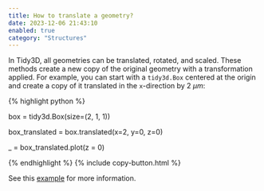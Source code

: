 ```yaml
---
title: How to translate a geometry?
date: 2023-12-06 21:43:10
enabled: true
category: "Structures"
---
```


In Tidy3D, all geometries can be translated, rotated, and scaled. These methods create a new copy of the original geometry with a transformation applied. For example, you can start with a `tidy3d.Box` centered at the origin and create a copy of it translated in the `x`-direction by 2 $\mu m$:

<div markdown class="code-snippet">{% highlight python %}

box = tidy3d.Box(size=(2, 1, 1))

box_translated = box.translated(x=2, y=0, z=0)

_ = box_translated.plot(z = 0)

{% endhighlight %}
{% include copy-button.html %}</div>

See this [example](https://www.flexcompute.com/tidy3d/examples/notebooks/GeometryTransformations/) for more information.